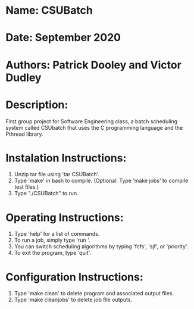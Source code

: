 # Name: CSUBatch
# Date: September 2020
# Authors: Patrick Dooley and Victor Dudley
# Description:
First group project for Software Engineering class, a batch scheduling system called CSUbatch that uses the C programming language and the Pthread library.

# Instalation Instructions:
1. Unzip tar file using 'tar CSUBatch'.
2. Type 'make' in bash to compile.
(Optional: Type 'make jobs' to compile test files.)
3. Type "./CSUBatch" to run.

# Operating Instructions:
1. Type 'help' for a list of commands.
2. To run a job, simply type 'run <job name> <execution time> <priority>'.
3. You can switch scheduling algorithms by typing 'fcfs', 'sjf', or 'priority'.
3. To exit the program, type 'quit'.

# Configuration Instructions:
1. Type 'make clean' to delete program and associated output files.
2. Type 'make cleanjobs' to delete job file outputs.

